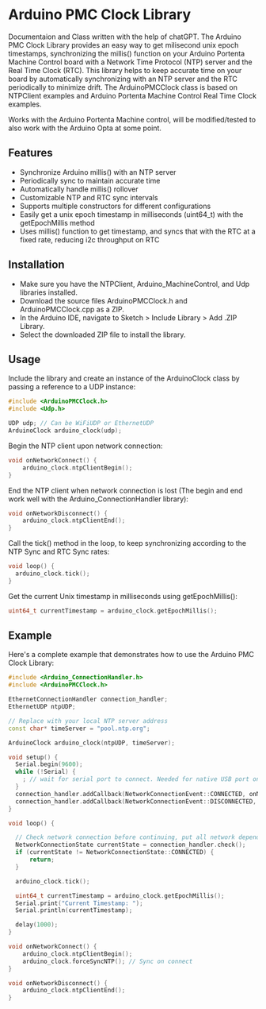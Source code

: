 # Arduino PMC Clock Library
Documentaion and Class written with the help of chatGPT.
The Arduino PMC Clock Library provides an easy way to get milisecond unix epoch timestamps, synchronizing the millis() function on your Arduino Portenta Machine Control board with a Network Time Protocol (NTP) server and the Real Time Clock (RTC). This library helps to keep accurate time on your board by automatically synchronizing with an NTP server and the RTC periodically to minimize drift. The ArduinoPMCClock class is based on NTPClient examples and Arduino Portenta Machine Control Real Time Clock examples.

Works with the Arduino Portenta Machine control, will be modified/tested to also work with the Arduino Opta at some point.

## Features
- Synchronize Arduino millis() with an NTP server
- Periodically sync to maintain accurate time
- Automatically handle millis() rollover
- Customizable NTP and RTC sync intervals
- Supports multiple constructors for different configurations
- Easily get a unix epoch timestamp in milliseconds (uint64_t) with the getEpochMillis method
- Uses millis() function to get timestamp, and syncs that with the RTC at a fixed rate, reducing i2c throughput on RTC 

## Installation
- Make sure you have the NTPClient, Arduino_MachineControl, and Udp libraries installed.
- Download the source files ArduinoPMCClock.h and ArduinoPMCClock.cpp as a ZIP.
- In the Arduino IDE, navigate to Sketch > Include Library > Add .ZIP Library.
- Select the downloaded ZIP file to install the library.

## Usage
Include the library and create an instance of the ArduinoClock class by passing a reference to a UDP instance:
```cpp
#include <ArduinoPMCClock.h>
#include <Udp.h>

UDP udp; // Can be WiFiUDP or EthernetUDP
ArduinoClock arduino_clock(udp);

```
Begin the NTP client upon network connection:
```cpp
void onNetworkConnect() {
    arduino_clock.ntpClientBegin();
}
```
End the NTP client when network connection is lost (The begin and end work well with the Arduino_ConnectionHandler library):
```cpp
void onNetworkDisconnect() {
    arduino_clock.ntpClientEnd();
}
```
Call the tick() method in the loop, to keep synchronizing according to the NTP Sync and RTC Sync rates:
```cpp
void loop() {
  arduino_clock.tick();
}
```
Get the current Unix timestamp in milliseconds using getEpochMillis():
```cpp
uint64_t currentTimestamp = arduino_clock.getEpochMillis();
```

## Example
Here's a complete example that demonstrates how to use the Arduino PMC Clock Library:
```cpp
#include <Arduino_ConnectionHandler.h>
#include <ArduinoPMCClock.h>

EthernetConnectionHandler connection_handler;
EthernetUDP ntpUDP;

// Replace with your local NTP server address
const char* timeServer = "pool.ntp.org";

ArduinoClock arduino_clock(ntpUDP, timeServer);

void setup() {
  Serial.begin(9600);
  while (!Serial) {
    ; // wait for serial port to connect. Needed for native USB port only
  }
  connection_handler.addCallback(NetworkConnectionEvent::CONNECTED, onNetworkConnect);
  connection_handler.addCallback(NetworkConnectionEvent::DISCONNECTED, onNetworkDisconnect);
}

void loop() {

  // Check network connection before continuing, put all network dependant functions behind this block
  NetworkConnectionState currentState = connection_handler.check();
  if (currentState != NetworkConnectionState::CONNECTED) {
      return;
  }

  arduino_clock.tick();

  uint64_t currentTimestamp = arduino_clock.getEpochMillis();
  Serial.print("Current Timestamp: ");
  Serial.println(currentTimestamp);

  delay(1000);
}

void onNetworkConnect() {
    arduino_clock.ntpClientBegin();
    arduino_clock.forceSyncNTP(); // Sync on connect
}

void onNetworkDisconnect() {
    arduino_clock.ntpClientEnd();
}
```